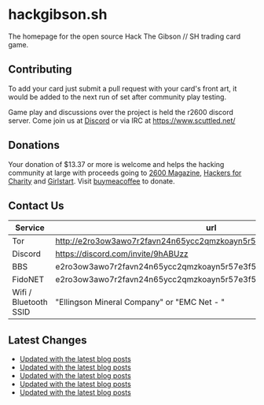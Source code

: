 # hackgibson.sh
The homepage for the open source Hack The Gibson // SH trading card game.


## Contributing

To add your card just submit a pull request with your card's front art, it would be added to the next run of set after community play testing.

Game play and discussions over the project is held the r2600 discord server. Come join us at [Discord](https://discord.com/invite/9hABUzz) or via IRC at https://www.scuttled.net/


## Donations

Your donation of $13.37 or more is welcome and helps the hacking community at large with proceeds going to [2600 Magazine](https://2600.com/), [Hackers for Charity](https://hackersforcharity.org) and [Girlstart](https://girlstart.org).  Visit [buymeacoffee](https://www.buymeacoffee.com/hackgibson.sh) to donate.


## Contact Us

Service | url
-|-
Tor | http://e2ro3ow3awo7r2favn24n65ycc2qmzkoayn5r57e3f56nvjwdcgg32ad.onion
Discord | https://discord.com/invite/9hABUzz
BBS | e2ro3ow3awo7r2favn24n65ycc2qmzkoayn5r57e3f56nvjwdcgg32ad.onion:23
FidoNET | e2ro3ow3awo7r2favn24n65ycc2qmzkoayn5r57e3f56nvjwdcgg32ad.onion:24554
Wifi / Bluetooth SSID | "Ellingson Mineral Company" or "EMC Net - <fidonet address>"

## Latest Changes
<!-- BLOG-POST-LIST:START -->
- [Updated with the latest blog posts](https://github.com/DFW2600/hackgibson.sh/commit/d2f450655daded0001d8dfb6e8cd380b4636db9f)
- [Updated with the latest blog posts](https://github.com/DFW2600/hackgibson.sh/commit/1cd7ed012c903d4d3fb25f61723eff12f69877d4)
- [Updated with the latest blog posts](https://github.com/DFW2600/hackgibson.sh/commit/95b1e85d232b773fcffa27c7a22eab518de34404)
- [Updated with the latest blog posts](https://github.com/DFW2600/hackgibson.sh/commit/59da5d5d3677c4e018f9baa52441b65ebdaba371)
- [Updated with the latest blog posts](https://github.com/DFW2600/hackgibson.sh/commit/0e99b737ddd51a326f7376f09181da5d0868d18a)
<!-- BLOG-POST-LIST:END -->
